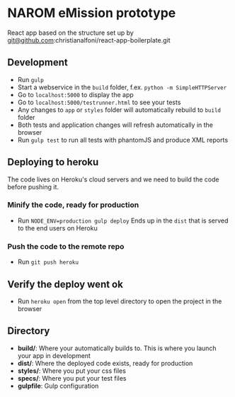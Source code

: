# NAROM eMission prototype

React app based on the structure set up by  git@github.com:christianalfoni/react-app-boilerplate.git

## Development
* Run `gulp`
* Start a webservice in the `build` folder, f.ex. `python -m SimpleHTTPServer`
* Go to `localhost:5000` to display the app
* Go to `localhost:5000/testrunner.html` to see your tests
* Any changes to `app` or `styles` folder will automatically rebuild to `build` folder
* Both tests and application changes will refresh automatically in the browser
* Run `gulp test` to run all tests with phantomJS and produce XML reports

## Deploying to heroku

The code lives on Heroku's cloud servers and we need to build the code before pushing it.

### Minify the code, ready for production
* Run `NODE_ENV=production gulp deploy`
Ends up in the `dist` that is served to the end users on Heroku

### Push the code to the remote repo
* Run `git push heroku`

## Verify the deploy went ok
* Run `heroku open` from the top level directory to open the project in the browser

## Directory
* **build/**: Where your automatically builds to. This is where you launch your app in development
* **dist/**: Where the deployed code exists, ready for production
* **styles/**: Where you put your css files
* **specs/**: Where you put your test files
* **gulpfile**: Gulp configuration